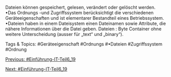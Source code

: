 Dateien können gespeichert, gelesen, verändert oder gelöscht werden. 
•Das Ordnungs -und Zugriffssystem berücksichtigt die verschiedenen Geräteeigenschaften und ist 
elementarer Bestandteil eines Betriebssystem.
•Dateien haben in einem Dateisystem einen Dateinamen sowie Attribute, die nähere Informationen über 
die Datei geben. Dateien : Byte Container ohne weitere Unterscheidung (ausser für „text“ und „binary“).

   Tags & Topics:
   #Geräteeigenschaft
   #Ordnungs
   #•Dateien
   #Zugriffssystem
   #Ordnung

[Previous: #Einführung-IT-Teil6_19](Einführung-IT-Teil6_19.md)

[Next: #Einführung-IT-Teil6_19](Einführung-IT-Teil6_19.md)